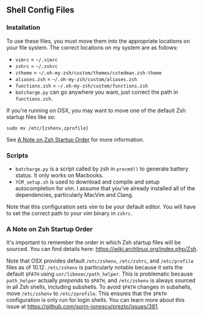 Shell Config Files
------------------

### Installation
To use these files, you must move them into the appropriate locations on your file system. The correct locations on my system are as follows:

* `vimrc` = `~/.vimrc`
* `zshrc` = `~/.zshrc`
* `ztheme` = `~/.oh-my-zsh/custom/themes/cstedman.zsh-theme`
* `aliases.zsh` = `~/.oh-my-zsh/custom/aliases.zsh`
* `functions.zsh` = `~/.oh-my-zsh/custom/functions.zsh`
* `batcharge.py` can go anywhere you want, just correct the path in `functions.zsh`.

If you're running on OSX, you may want to move one of the default Zsh startup files like so:
```
sudo mv /etc/{zshenv,zprofile}
```
See [A Note on Zsh Startup Order](README.md#a-note-on-zsh-startup-order) for more information.

### Scripts

* `batcharge.py` is a script called by zsh in `precmd()` to generate battery status. It only works on Macbooks.
* `YCM_setup.sh` is used to download and compile and setup autocompletion for vim. I assume that you've already installed all of the dependencies, particularly MacVim and Clang.

Note that this configuration sets vim to be your default editor. You will have to set the correct path to your vim binary in `zshrc`.

### A Note on Zsh Startup Order

It's important to remember the order in which Zsh startup files will be sourced. You can find details here:
https://wiki.archlinux.org/index.php/Zsh.

Note that OSX provides default `/etc/zshenv`, `/etc/zshrc`, and `/etc/profile` files as of 10.12.
`/etc/zshenv` is particularly notable because it sets the default `$PATH` using `usr/libexec/path_helper`.
This is problematic because `path_helper` actually _prepends_ to `$PATH`, and `/etc/zshenv` is always sourced in all Zsh
shells, including subshells. To avoid `$PATH` changes in subshells, move `/etc/zshenv` to `/etc/zprofile`. This ensures
that the `$PATH` configuration is only run for login shells. You can learn more about this issue at
https://github.com/sorin-ionescu/prezto/issues/381.
